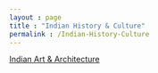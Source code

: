 ```yaml
---
layout : page
title : "Indian History & Culture"
permalink : /Indian-History-Culture
---
```

  
[Indian Art & Architecture](/_posts/2020-06-30-Indian-Architecture.md)
